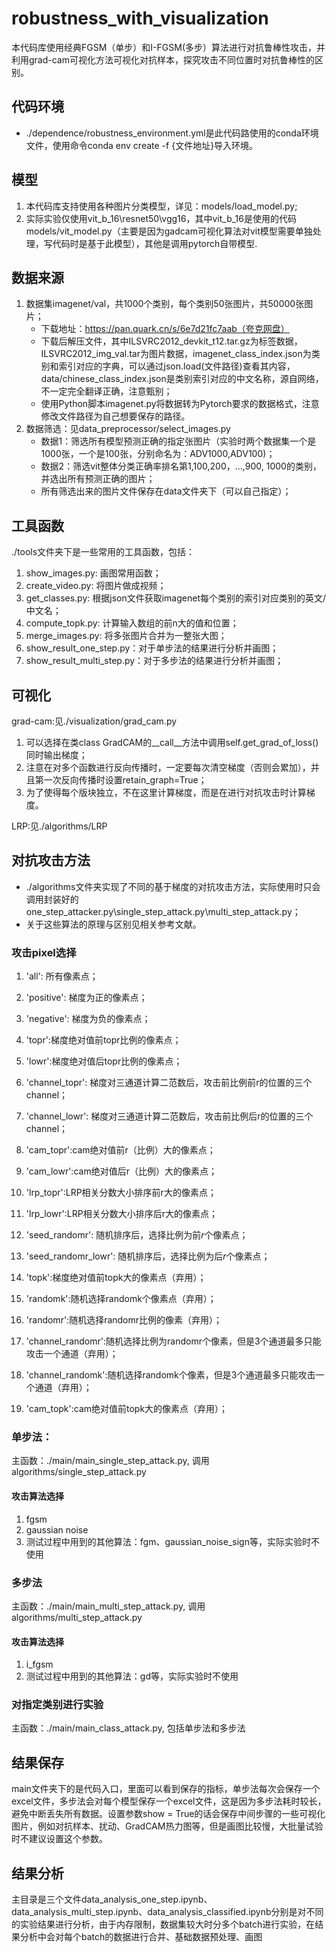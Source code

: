 # robustness_with_visualization
本代码库使用经典FGSM（单步）和I-FGSM(多步）算法进行对抗鲁棒性攻击，并利用grad-cam可视化方法可视化对抗样本，探究攻击不同位置时对抗鲁棒性的区别。

## 代码环境
* ./dependence/robustness_environment.yml是此代码路使用的conda环境文件，使用命令conda env create -f {文件地址}导入环境。

## 模型
1. 本代码库支持使用各种图片分类模型，详见：models/load_model.py;
2. 实际实验仅使用vit_b_16\resnet50\vgg16，其中vit_b_16是使用的代码models/vit_model.py（主要是因为gadcam可视化算法对vit模型需要单独处理，写代码时是基于此模型），其他是调用pytorch自带模型.

## 数据来源
1. 数据集imagenet/val，共1000个类别，每个类别50张图片，共50000张图片；
    * 下载地址：https://pan.quark.cn/s/6e7d21fc7aab（夸克网盘）
    * 下载后解压文件，其中ILSVRC2012_devkit_t12.tar.gz为标签数据，ILSVRC2012_img_val.tar为图片数据，imagenet_class_index.json为类别和索引对应的字典，可以通过json.load(文件路径)查看其内容，data/chinese_class_index.json是类别索引对应的中文名称，源自网络，不一定完全翻译正确，注意甄别；
    * 使用Python脚本imagenet.py将数据转为Pytorch要求的数据格式，注意修改文件路径为自己想要保存的路径。
2. 数据筛选：见data_preprocessor/select_images.py
    * 数据1：筛选所有模型预测正确的指定张图片（实验时两个数据集一个是1000张，一个是100张，分别命名为：ADV1000,ADV100)；
    * 数据2：筛选vit整体分类正确率排名第1,100,200，…,900, 1000的类别，并选出所有预测正确的图片；
    * 所有筛选出来的图片文件保存在data文件夹下（可以自己指定）；
  
## 工具函数
./tools文件夹下是一些常用的工具函数，包括：
1. show_images.py: 画图常用函数；
2. create_video.py: 将图片做成视频；
3. get_classes.py: 根据json文件获取imagenet每个类别的索引对应类别的英文/中文名；
4. compute_topk.py: 计算输入数组的前n大的值和位置；
5. merge_images.py: 将多张图片合并为一整张大图；
6. show_result_one_step.py：对于单步法的结果进行分析并画图；
7. show_result_multi_step.py：对于多步法的结果进行分析并画图；

## 可视化
grad-cam:见./visualization/grad_cam.py
1. 可以选择在类class GradCAM的__call__方法中调用self.get_grad_of_loss()同时输出梯度；
2. 注意在对多个函数进行反向传播时，一定要每次清空梯度（否则会累加），并且第一次反向传播时设置retain_graph=True；
3. 为了使得每个版块独立，不在这里计算梯度，而是在进行对抗攻击时计算梯度。

LRP:见./algorithms/LRP

## 对抗攻击方法
* ./algorithms文件夹实现了不同的基于梯度的对抗攻击方法，实际使用时只会调用封装好的one_step_attacker.py\single_step_attack.py\multi_step_attack.py；
* 关于这些算法的原理与区别见相关参考文献。

### 攻击pixel选择
1. 'all': 所有像素点；
2. 'positive': 梯度为正的像素点；
3. 'negative': 梯度为负的像素点；
4. 'topr':梯度绝对值前topr比例的像素点；
5. 'lowr':梯度绝对值后topr比例的像素点；
6. 'channel_topr': 梯度对三通道计算二范数后，攻击前比例前r的位置的三个channel；
7. 'channel_lowr': 梯度对三通道计算二范数后，攻击前比例后r的位置的三个channel；
8. 'cam_topr':cam绝对值前r（比例）大的像素点；
9. 'cam_lowr':cam绝对值后r（比例）大的像素点；
10. 'lrp_topr':LRP相关分数大小排序前r大的像素点；
11. 'lrp_lowr':LRP相关分数大小排序后r大的像素点；
12. 'seed_randomr': 随机排序后，选择比例为前$r$个像素点；
13.	'seed_randomr_lowr': 随机排序后，选择比例为后$r$个像素点；

14. 'topk':梯度绝对值前topk大的像素点（弃用）；
15. 'randomk':随机选择randomk个像素点（弃用）；
16. 'randomr':随机选择randomr比例的像素（弃用）；
17. 'channel_randomr':随机选择比例为randomr个像素，但是3个通道最多只能攻击一个通道（弃用）；
18. 'channel_randomk':随机选择randomk个像素，但是3个通道最多只能攻击一个通道（弃用）；
19. 'cam_topk':cam绝对值前topk大的像素点（弃用）；


### 单步法：
主函数：./main/main_single_step_attack.py, 调用algorithms/single_step_attack.py
#### 攻击算法选择
1. fgsm
2. gaussian noise
3. 测试过程中用到的其他算法：fgm、gaussian_noise_sign等，实际实验时不使用

### 多步法
主函数：./main/main_multi_step_attack.py, 调用algorithms/multi_step_attack.py
#### 攻击算法选择
1. i_fgsm
2. 测试过程中用到的其他算法：gd等，实际实验时不使用

### 对指定类别进行实验
主函数：./main/main_class_attack.py, 包括单步法和多步法

## 结果保存
main文件夹下的是代码入口，里面可以看到保存的指标，单步法每次会保存一个excel文件，多步法会对每个模型保存一个excel文件，这是因为多步法耗时较长，避免中断丢失所有数据。设置参数show = True的话会保存中间步骤的一些可视化图片，例如对抗样本、扰动、GradCAM热力图等，但是画图比较慢，大批量试验时不建议设置这个参数。

## 结果分析
主目录是三个文件data_analysis_one_step.ipynb、data_analysis_multi_step.ipynb、data_analysis_classified.ipynb分别是对不同的实验结果进行分析，由于内存限制，数据集较大时分多个batch进行实验，在结果分析中会对每个batch的数据进行合并、基础数据预处理、画图
